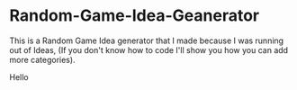 # Random-Game-Idea-Geanerator
This is a Random Game Idea generator that I made because I was running out of Ideas, (If you don't know how to code I'll show you how you can add more categories).

Hello
